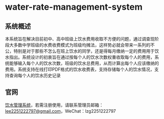 # water-rate-management-system

## 系统概述

本系统旨在解决目前初中、高中班级上饮水费用收取不方便的问题，通过调查现阶段大多数中学班级的水费收费模式为班级均摊法，这样势必就会带来一系列的不公，特别是对于那些不怎么在班上饮水的同学，还是得每月缴纳一定的费用用于饮水指出。系统设计的初衷旨在通过按每个人的饮水次数权重收取每个人的费用，系统能够输入每个人的饮水次数，班级的饮水总费用，从而计算出每个人应该缴纳的费用。系统支持在线打印PDF格式的饮水收费表，支持存储每个人的饮水情况，支持查询每个人的饮水历史记录

## 官网

[饮水管理系统](http://www.zonggen.xyz)，若需注册使用，请联系管理员邮箱：lee2251222797@gmail.com，WeChat：lzg2251222797

